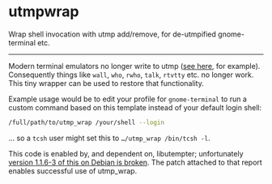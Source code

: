 # utmpwrap

Wrap shell invocation with utmp add/remove, for de-utmpified
gnome-terminal etc.

---

Modern terminal emulators no longer write to utmp ([see
here](https://bugzilla.gnome.org/show_bug.cgi?id=747046), for example).
Consequently things like `wall`, `who`, `rwho`, `talk`, `rtvtty` etc. no
longer work.  This tiny wrapper can be used to restore that
functionality.

Example usage would be to edit your profile for `gnome-terminal` to run
a custom command based on this template instead of your default login
shell:

```sh
/full/path/to/utmp_wrap /your/shell --login
```

… so a `tcsh` user might set this to `…/utmp_wrap /bin/tcsh -l`.

This code is enabled by, and dependent on, libutempter; unfortunately
[version 1.1.6-3 of this on Debian is
broken](https://bugs.debian.org/cgi-bin/bugreport.cgi?bug=869617).  The
patch attached to that report enables successful use of utmp\_wrap.
